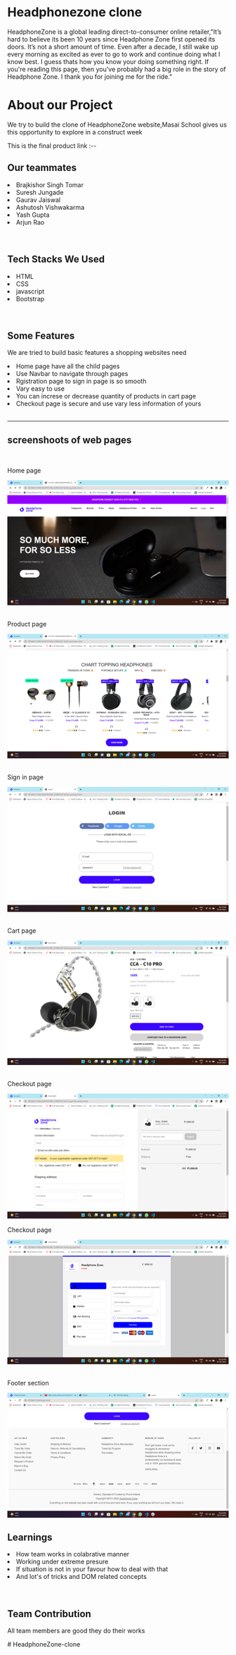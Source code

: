<h1>Headphonezone clone</h1>

<p>HeadphoneZone is a global leading direct-to-consumer online retailer,"It’s hard to believe its been 10 years since Headphone Zone first opened its doors. It’s not a short amount of time. Even after a decade, I still wake up every morning as excited as ever to go to work and continue doing what I know best. I guess thats how you know your doing something right. If you're reading this page, then you've probably had a big role in the story of Headphone Zone. I thank you for joining me for the ride."</p>

<h1>About our Project</h1>
 <p>We try to build the clone of HeadphoneZone website,Masai School gives us this opportunity to explore in a construct week</p>

 <p>This is the final product link :--</p>

 <h2>Our teammates</h2>
 <li>Brajkishor Singh Tomar</li>
 <li>Suresh Jungade</li>
 <li>Gaurav Jaiswal</li>
 <li>Ashutosh Vishwakarma</li>
 <li>Yash Gupta</li>
 <li>Arjun Rao</li>
<br><br>
 <h2>Tech Stacks We Used</h2>
 <li>HTML</li>
 <li>CSS</li>
 <li>javascript</li>
 <li>Bootstrap</li>
 <br><br>
 <h2>Some Features </h2>
 <p>We are tried to build basic features a shopping websites need </p>
 
 <li>Home page have all the child pages</li>
 <li>Use Navbar to navigate through pages</li>
 <li>Rgistration page to sign in page is so smooth </li>
 <li>Vary easy to use </li>
 <li>You can increse or decrease quantity of products in cart page  </li>
 <li>Checkout page is secure and use vary less information of yours</li>
<br>
<hr>
 <h2> screenshoots of web pages</h2>
 <br>
 <p>Home page</p>
 <img src="landing.png"/>
 <br>
 <br>
 <p>Product page</p>
 <img src="product.png"/>
 <br>
 <br>
 <p>Sign in page</p>
 <img src="login.png"/>
 <br>
 <br>
 <p>Cart page</p>
 <img src="cart.png"/>
 <br>
 <br>
 <p>Checkout page</p>
 <img src="info.png"/>
<br>
 <p>Checkout page</p>
 <img src="payment.png"/>
 <br>
 <br>


 <p>Footer section</p>
 <img src="footer.png"/>
 <br>

 <h2>Learnings</h2>
 <li>How team works in colabrative manner</li>
 <li>Working under extreme presure</li>
 <li>If situation is not in your favour how to deal with that</li>
 <li>And lot's of tricks and DOM related concepts </li>
  <br><br>

<h2> Team Contribution </h2>

<p>All team members are good they do their works </p># HeadphoneZone-clone

